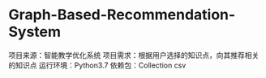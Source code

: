 # Graph-Based-Recommendation-System

项目来源：智能教学优化系统
项目需求：根据用户选择的知识点，向其推荐相关的知识点
运行环境：Python3.7 
依赖包：Collection csv
